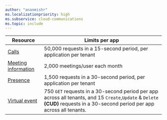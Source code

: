 ```yaml
---
author: "ananmishr"
ms.localizationpriority: high
ms.subservice: cloud-communications
ms.topic: include
---
```

<!-- markdownlint-disable MD041 -->

| Resource      | Limits per app    |
| -------------- | ------------ |
| [Calls](/graph/api/resources/call) | 50,000 requests in a 15-second period, per application per tenant |
| [Meeting information](/graph/api/resources/meetinginfo)   | 2,000 meetings/user each month |
| [Presence](/graph/api/resources/presence)   | 1,500 requests in a 30-second period, per application per tenant |
| [Virtual event](/graph/api/resources/virtualevent) | 750 `GET` requests in a 30-second period per app across all tenants, and  15 `Create`,`Update` & `Delete` **(CUD)** requests in a 30-second period per app across all tenants.|